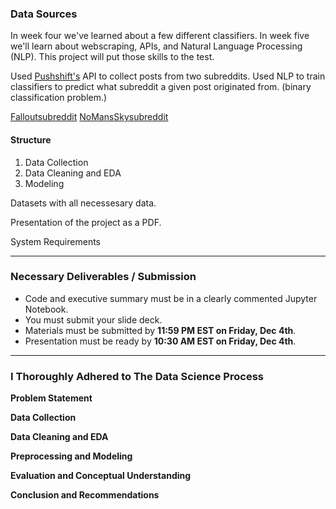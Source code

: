 ### Data Sources

In week four we've learned about a few different classifiers. In week five we'll learn about webscraping, APIs, and Natural Language Processing (NLP). This project will put those skills to the test.

Used [Pushshift's](https://github.com/pushshift/api) API to collect posts from two subreddits. 
Used NLP to train classifiers to predict what subreddit a given post originated from.
(binary classification problem.)

[Falloutsubreddit](https://www.reddit.com/r/Fallout/)
[NoMansSkysubreddit](https://www.reddit.com/r/NOMANSSKY/)


#### Structure
1. Data Collection
2. Data Cleaning and EDA
3. Modeling

Datasets with all necessesary data.

Presentation of the project as a PDF.

System Requirements

---

### Necessary Deliverables / Submission

- Code and executive summary must be in a clearly commented Jupyter Notebook.
- You must submit your slide deck.
- Materials must be submitted by **11:59 PM EST on Friday, Dec 4th**.
- Presentation must be ready by **10:30 AM EST on Friday, Dec 4th**.

---

### I Thoroughly Adhered to The Data Science Process

**Problem Statement**

**Data Collection**

**Data Cleaning and EDA**

**Preprocessing and Modeling**
 
**Evaluation and Conceptual Understanding**

**Conclusion and Recommendations**